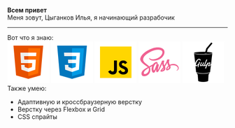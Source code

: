 <b>Всем привет</b>
<br>
Меня зовут, Цыганков Илья, я начинающий разрабочик
___
Вот что я знаю:
<br>
![img](https://github.com/iJustified/iJustified/blob/main/img/icons8-html-5.svg) ![img](https://github.com/iJustified/iJustified/blob/main/img/icons8-css3.svg) ![img](https://github.com/iJustified/iJustified/blob/main/img/icons8-javascript.svg) ![img](https://github.com/iJustified/iJustified/blob/main/img/icons8-sass.svg) ![img](https://github.com/iJustified/iJustified/blob/main/img/icons8-gulp.svg)
<br>
Также умею:
- Адаптивную и кроссбраузерную верстку
- Верстку через Flexbox и Grid
- CSS спрайты
